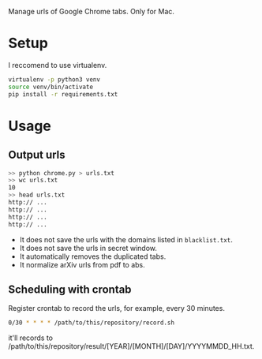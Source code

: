 Manage urls of Google Chrome tabs.
Only for Mac.

# Setup
I reccomend to use virtualenv.

```sh
virtualenv -p python3 venv
source venv/bin/activate
pip install -r requirements.txt
```

# Usage
## Output urls

```sh
>> python chrome.py > urls.txt
>> wc urls.txt
10
>> head urls.txt
http:// ...
http:// ...
http:// ...
http:// ...
```

- It does not save the urls with the domains listed in `blacklist.txt`.
- It does not save the urls in secret window.
- It automatically removes the duplicated tabs.
- It normalize arXiv urls from pdf to abs.


## Scheduling with crontab
Register crontab to record the urls, for example, every 30 minutes.


```sh
0/30 * * * * /path/to/this/repository/record.sh
```

it'll records to /path/to/this/repository/result/[YEAR]/[MONTH]/[DAY]/YYYYMMDD_HH.txt.
